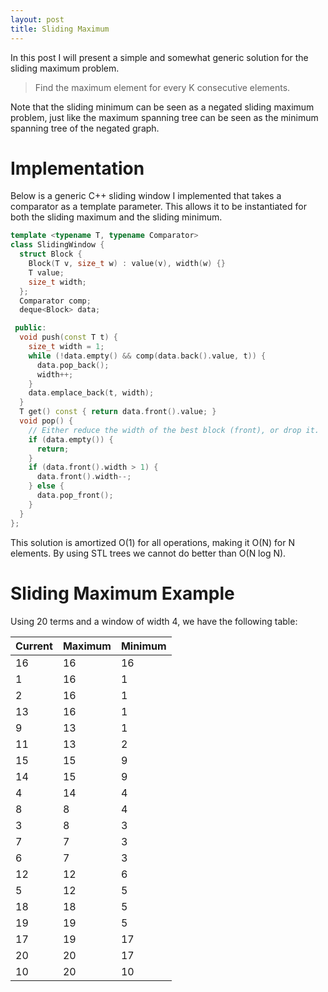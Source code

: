 ```yaml
---
layout: post
title: Sliding Maximum
---
```


In this post I will present a simple and somewhat generic solution for the
sliding maximum problem.

> Find the maximum element for every K consecutive elements.

Note that the sliding minimum can be seen as a negated sliding maximum problem,
just like the maximum spanning tree can be seen as the minimum spanning tree of
the negated graph.

# Implementation

Below is a generic C++ sliding window I implemented that takes a comparator as a
template parameter. This allows it to be instantiated for both the sliding
maximum and the sliding minimum.

```cpp
template <typename T, typename Comparator>
class SlidingWindow {
  struct Block {
    Block(T v, size_t w) : value(v), width(w) {}
    T value;
    size_t width;
  };
  Comparator comp;
  deque<Block> data;

 public:
  void push(const T t) {
    size_t width = 1;
    while (!data.empty() && comp(data.back().value, t)) {
      data.pop_back();
      width++;
    }
    data.emplace_back(t, width);
  }
  T get() const { return data.front().value; }
  void pop() {
    // Either reduce the width of the best block (front), or drop it.
    if (data.empty()) {
      return;
    }
    if (data.front().width > 1) {
      data.front().width--;
    } else {
      data.pop_front();
    }
  }
};
```

This solution is amortized O(1) for all operations, making it O(N) for N
elements. By using STL trees we cannot do better than O(N log N).

# Sliding Maximum Example

Using 20 terms and a window of width 4, we have the following table:

| Current | Maximum | Minimum |
|---------|---------|---------|
|      16 |      16 |      16 |
|       1 |      16 |       1 |
|       2 |      16 |       1 |
|      13 |      16 |       1 |
|       9 |      13 |       1 |
|      11 |      13 |       2 |
|      15 |      15 |       9 |
|      14 |      15 |       9 |
|       4 |      14 |       4 |
|       8 |       8 |       4 |
|       3 |       8 |       3 |
|       7 |       7 |       3 |
|       6 |       7 |       3 |
|      12 |      12 |       6 |
|       5 |      12 |       5 |
|      18 |      18 |       5 |
|      19 |      19 |       5 |
|      17 |      19 |      17 |
|      20 |      20 |      17 |
|      10 |      20 |      10 |
